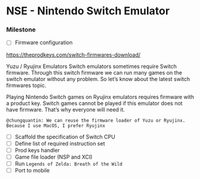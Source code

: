 # NSE - Nintendo Switch Emulator

### Milestone

- [ ] Firmware configuration

https://theprodkeys.com/switch-firmwares-download/

Yuzu / Ryujinx Emulators Switch emulators sometimes require Switch firmware. Through this switch firmware we can run many games on the switch emulator without any problem. So let’s know about the latest switch firmwares topic.

Playing Nintendo Switch games on Ryujinx emulators requires firmware with a product key. Switch games cannot be played if this emulator does not have firmware. That’s why everyone will need it.

```
@chungquantin: We can reuse the firmware loader of Yuzu or Ryujinx. Because I use MacOS, I prefer Ryujinx
```

- [ ] Scaffold the specification of Switch CPU
- [ ] Define list of required instruction set
- [ ] Prod keys handler
- [ ] Game file loader (NSP and XCI)
- [ ] Run `Legends of Zelda: Breath of the Wild`
- [ ] Port to mobile
